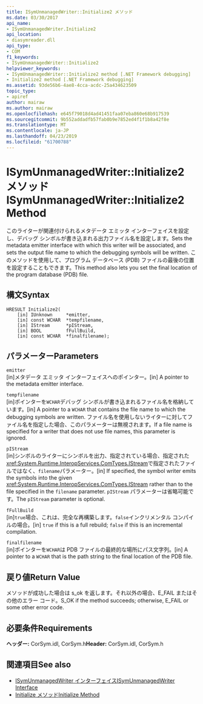 ```yaml
---
title: ISymUnmanagedWriter::Initialize2 メソッド
ms.date: 03/30/2017
api_name:
- ISymUnmanagedWriter.Initialize2
api_location:
- diasymreader.dll
api_type:
- COM
f1_keywords:
- ISymUnmanagedWriter::Initialize2
helpviewer_keywords:
- ISymUnmanagedWriter::Initialize2 method [.NET Framework debugging]
- Initialize2 method [.NET Framework debugging]
ms.assetid: 93de56b6-4ae8-4cca-acdc-25a434623509
topic_type:
- apiref
author: mairaw
ms.author: mairaw
ms.openlocfilehash: e645f79018d4ad41451faa07eba860e68b917539
ms.sourcegitcommit: 9b552addadfb57fab0b9e7852ed4f1f1b8a42f8e
ms.translationtype: MT
ms.contentlocale: ja-JP
ms.lasthandoff: 04/23/2019
ms.locfileid: "61700788"
---
```

# <a name="isymunmanagedwriterinitialize2-method"></a><span data-ttu-id="69956-102">ISymUnmanagedWriter::Initialize2 メソッド</span><span class="sxs-lookup"><span data-stu-id="69956-102">ISymUnmanagedWriter::Initialize2 Method</span></span>
<span data-ttu-id="69956-103">このライターが関連付けられるメタデータ エミッタ インターフェイスを設定し、デバッグ シンボルが書き込まれる出力ファイル名を設定します。</span><span class="sxs-lookup"><span data-stu-id="69956-103">Sets the metadata emitter interface with which this writer will be associated, and sets the output file name to which the debugging symbols will be written.</span></span> <span data-ttu-id="69956-104">このメソッドを使用して、プログラム データベース (PDB) ファイルの最後の位置を設定することもできます。</span><span class="sxs-lookup"><span data-stu-id="69956-104">This method also lets you set the final location of the program database (PDB) file.</span></span>  
  
## <a name="syntax"></a><span data-ttu-id="69956-105">構文</span><span class="sxs-lookup"><span data-stu-id="69956-105">Syntax</span></span>  
  
```  
HRESULT Initialize2(  
    [in] IUnknown     *emitter,  
    [in] const WCHAR  *tempfilename,  
    [in] IStream      *pIStream,  
    [in] BOOL         fFullBuild,  
    [in] const WCHAR  *finalfilename);  
```  
  
## <a name="parameters"></a><span data-ttu-id="69956-106">パラメーター</span><span class="sxs-lookup"><span data-stu-id="69956-106">Parameters</span></span>  
 `emitter`  
 <span data-ttu-id="69956-107">[in]メタデータ エミッタ インターフェイスへのポインター。</span><span class="sxs-lookup"><span data-stu-id="69956-107">[in] A pointer to the metadata emitter interface.</span></span>  
  
 `tempfilename`  
 <span data-ttu-id="69956-108">[in]ポインターを`WCHAR`デバッグ シンボルが書き込まれるファイル名を格納しています。</span><span class="sxs-lookup"><span data-stu-id="69956-108">[in] A pointer to a `WCHAR` that contains the file name to which the debugging symbols are written.</span></span> <span data-ttu-id="69956-109">ファイル名を使用しないライターに対してファイル名を指定した場合、このパラメーターは無視されます。</span><span class="sxs-lookup"><span data-stu-id="69956-109">If a file name is specified for a writer that does not use file names, this parameter is ignored.</span></span>  
  
 `pIStream`  
 <span data-ttu-id="69956-110">[in]シンボルのライターにシンボルを出力、指定されている場合、指定された<xref:System.Runtime.InteropServices.ComTypes.IStream>で指定されたファイルではなく、`filename`パラメーター。</span><span class="sxs-lookup"><span data-stu-id="69956-110">[in] If specified, the symbol writer emits the symbols into the given <xref:System.Runtime.InteropServices.ComTypes.IStream> rather than to the file specified in the `filename` parameter.</span></span> <span data-ttu-id="69956-111">`pIStream` パラメーターは省略可能です。</span><span class="sxs-lookup"><span data-stu-id="69956-111">The `pIStream` parameter is optional.</span></span>  
  
 `fFullBuild`  
 <span data-ttu-id="69956-112">[in]`true`場合、これは、完全な再構築します。`false`インクリメンタル コンパイルの場合。</span><span class="sxs-lookup"><span data-stu-id="69956-112">[in] `true` if this is a full rebuild; `false` if this is an incremental compilation.</span></span>  
  
 `finalfilename`  
 <span data-ttu-id="69956-113">[in]ポインターを`WCHAR`は PDB ファイルの最終的な場所にパス文字列。</span><span class="sxs-lookup"><span data-stu-id="69956-113">[in] A pointer to a `WCHAR` that is the path string to the final location of the PDB file.</span></span>  
  
## <a name="return-value"></a><span data-ttu-id="69956-114">戻り値</span><span class="sxs-lookup"><span data-stu-id="69956-114">Return Value</span></span>  
 <span data-ttu-id="69956-115">メソッドが成功した場合は s_ok を返します。それ以外の場合、E_FAIL またはその他のエラー コード。</span><span class="sxs-lookup"><span data-stu-id="69956-115">S_OK if the method succeeds; otherwise, E_FAIL or some other error code.</span></span>  
  
## <a name="requirements"></a><span data-ttu-id="69956-116">必要条件</span><span class="sxs-lookup"><span data-stu-id="69956-116">Requirements</span></span>  
 <span data-ttu-id="69956-117">**ヘッダー:** CorSym.idl, CorSym.h</span><span class="sxs-lookup"><span data-stu-id="69956-117">**Header:** CorSym.idl, CorSym.h</span></span>  
  
## <a name="see-also"></a><span data-ttu-id="69956-118">関連項目</span><span class="sxs-lookup"><span data-stu-id="69956-118">See also</span></span>

- [<span data-ttu-id="69956-119">ISymUnmanagedWriter インターフェイス</span><span class="sxs-lookup"><span data-stu-id="69956-119">ISymUnmanagedWriter Interface</span></span>](../../../../docs/framework/unmanaged-api/diagnostics/isymunmanagedwriter-interface.md)
- [<span data-ttu-id="69956-120">Initialize メソッド</span><span class="sxs-lookup"><span data-stu-id="69956-120">Initialize Method</span></span>](../../../../docs/framework/unmanaged-api/diagnostics/isymunmanagedwriter-initialize-method.md)
